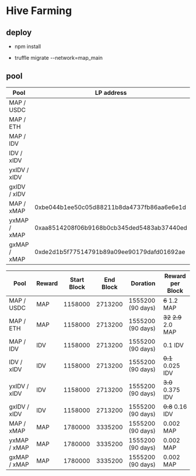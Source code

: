 # Hive Farming 

## deploy
* npm install 

* truffle migrate --network=map_main

## pool

| Pool | LP address | Pool address |
| ------ | ------ | ------ |
| MAP / USDC | | 0x39985A5ba47C5e89F4f6220a00e3b11B7Ba5AAf8 |
| MAP / ETH  | | 0xA618A3fE7171e36F899D799A50b3556dc231552E |
| MAP / IDV | | 0x91207D15F83d9CCa73246508c13b56E542cE9331 |
| IDV / xIDV | | 0xFF5c9DAE24604C2B11DC819ea7a9411bcAe28Db1 |
| yxIDV / xIDV | | 0xCB0428dfB780d0f89D33C385Fd60aC78752Ebd8c |
| gxIDV / xIDV | | 0xcbeC75263A3a20E7DCc92596D148434DfEBCe0A9 | 
| MAP / xMAP | 0xbe044b1ee50c05d88211b8da4737fb86aa6e6e1d | 0x1e2aa124385016f9bd3ed87d21d907fac21fe707 |
| yxMAP / xMAP | 0xaa8514208f06b9168b0cb345ded5483ab37440ed | 0x4a27973cdbaf56a7838865d3970a9f8d3086323e |
| gxMAP / xMAP | 0xde2d1b5f77514791b89a09ee90179dafd01692ae | 0xe63af737369ed178857e9699eba99047978394fb |


| Pool | Reward | Start Block | End Block | Doration | Reward per Block |
| ------ | ------ | ------ | ------ | ------ | ------ |
| MAP / USDC | MAP | 1158000 | 2713200 | 1555200 (90 days) | ~~6~~ 1.2 MAP |
| MAP / ETH  | MAP | 1158000 | 2713200 | 1555200 (90 days) | ~~32~~ ~~2.9~~ 2.0 MAP |
| MAP / IDV | IDV | 1158000 | 2713200 | 1555200 (90 days) | 0.1 IDV |
| IDV / xIDV | IDV | 1158000 | 2713200 | 1555200 (90 days) | ~~0.1~~ 0.025 IDV |
| yxIDV / xIDV | IDV | 1158000 | 2713200 | 1555200 (90 days) | ~~3.0~~ 0.375 IDV |
| gxIDV / xIDV | IDV | 1158000 | 2713200 | 1555200 (90 days) | ~~0.8~~ 0.16 IDV |
| MAP / xMAP | MAP | 1780000 | 3335200 | 1555200 (90 days) | 0.002 MAP |
| yxMAP / xMAP | MAP | 1780000 | 3335200 | 1555200 (90 days) | 0.002 MAP |
| gxMAP / xMAP | MAP | 1780000 | 3335200 | 1555200 (90 days) | 0.002 MAP |
